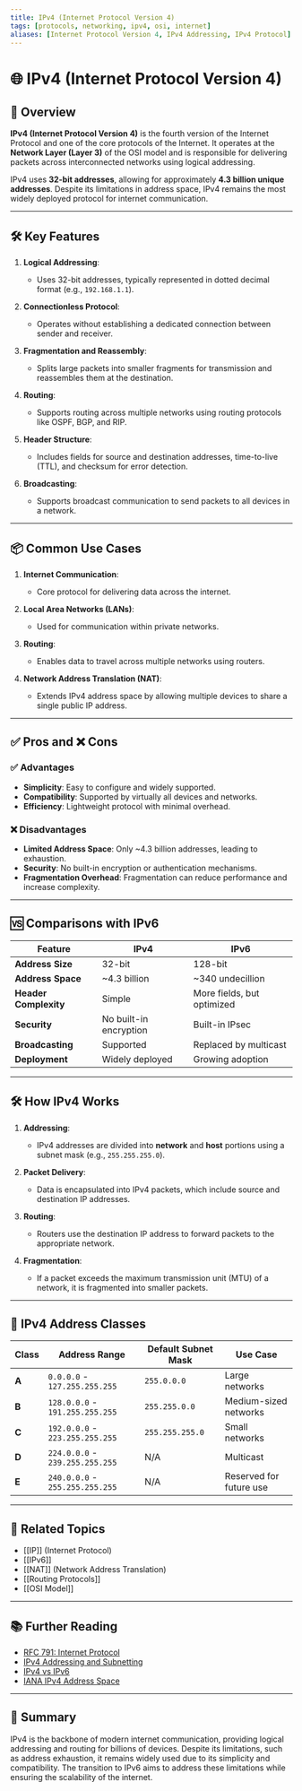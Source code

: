 ```yaml
---
title: IPv4 (Internet Protocol Version 4)
tags: [protocols, networking, ipv4, osi, internet]
aliases: [Internet Protocol Version 4, IPv4 Addressing, IPv4 Protocol]
---
```


# 🌐 IPv4 (Internet Protocol Version 4)

## 🧭 Overview

**IPv4 (Internet Protocol Version 4)** is the fourth version of the Internet Protocol and one of the core protocols of the Internet. It operates at the **Network Layer (Layer 3)** of the OSI model and is responsible for delivering packets across interconnected networks using logical addressing.

IPv4 uses **32-bit addresses**, allowing for approximately **4.3 billion unique addresses**. Despite its limitations in address space, IPv4 remains the most widely deployed protocol for internet communication.

---

## 🛠️ Key Features

1. **Logical Addressing**:
   - Uses 32-bit addresses, typically represented in dotted decimal format (e.g., `192.168.1.1`).

2. **Connectionless Protocol**:
   - Operates without establishing a dedicated connection between sender and receiver.

3. **Fragmentation and Reassembly**:
   - Splits large packets into smaller fragments for transmission and reassembles them at the destination.

4. **Routing**:
   - Supports routing across multiple networks using routing protocols like OSPF, BGP, and RIP.

5. **Header Structure**:
   - Includes fields for source and destination addresses, time-to-live (TTL), and checksum for error detection.

6. **Broadcasting**:
   - Supports broadcast communication to send packets to all devices in a network.

---

## 📦 Common Use Cases

1. **Internet Communication**:
   - Core protocol for delivering data across the internet.

2. **Local Area Networks (LANs)**:
   - Used for communication within private networks.

3. **Routing**:
   - Enables data to travel across multiple networks using routers.

4. **Network Address Translation (NAT)**:
   - Extends IPv4 address space by allowing multiple devices to share a single public IP address.

---

## ✅ Pros and ❌ Cons

### ✅ Advantages
- **Simplicity**: Easy to configure and widely supported.
- **Compatibility**: Supported by virtually all devices and networks.
- **Efficiency**: Lightweight protocol with minimal overhead.

### ❌ Disadvantages
- **Limited Address Space**: Only ~4.3 billion addresses, leading to exhaustion.
- **Security**: No built-in encryption or authentication mechanisms.
- **Fragmentation Overhead**: Fragmentation can reduce performance and increase complexity.

---

## 🆚 Comparisons with IPv6

| Feature                | IPv4               | IPv6               |
|------------------------|--------------------|--------------------|
| **Address Size**       | 32-bit             | 128-bit            |
| **Address Space**      | ~4.3 billion       | ~340 undecillion   |
| **Header Complexity**  | Simple             | More fields, but optimized |
| **Security**           | No built-in encryption | Built-in IPsec    |
| **Broadcasting**       | Supported          | Replaced by multicast |
| **Deployment**         | Widely deployed    | Growing adoption   |

---

## 🛠️ How IPv4 Works

1. **Addressing**:
   - IPv4 addresses are divided into **network** and **host** portions using a subnet mask (e.g., `255.255.255.0`).

2. **Packet Delivery**:
   - Data is encapsulated into IPv4 packets, which include source and destination IP addresses.

3. **Routing**:
   - Routers use the destination IP address to forward packets to the appropriate network.

4. **Fragmentation**:
   - If a packet exceeds the maximum transmission unit (MTU) of a network, it is fragmented into smaller packets.

---

## 📜 IPv4 Address Classes

| Class   | Address Range       | Default Subnet Mask | Use Case                     |
|---------|---------------------|---------------------|------------------------------|
| **A**   | `0.0.0.0` - `127.255.255.255` | `255.0.0.0`       | Large networks              |
| **B**   | `128.0.0.0` - `191.255.255.255` | `255.255.0.0`     | Medium-sized networks       |
| **C**   | `192.0.0.0` - `223.255.255.255` | `255.255.255.0`   | Small networks              |
| **D**   | `224.0.0.0` - `239.255.255.255` | N/A               | Multicast                   |
| **E**   | `240.0.0.0` - `255.255.255.255` | N/A               | Reserved for future use     |

---

## 🔗 Related Topics

- [[IP]] (Internet Protocol)
- [[IPv6]]
- [[NAT]] (Network Address Translation)
- [[Routing Protocols]]
- [[OSI Model]]

---

## 📚 Further Reading

- [RFC 791: Internet Protocol](https://datatracker.ietf.org/doc/html/rfc791)
- [IPv4 Addressing and Subnetting](https://www.cisco.com/c/en/us/support/docs/ip/address-resolution-protocol-arp/13711-3.html)
- [IPv4 vs IPv6](https://www.cloudflare.com/learning/network-layer/ipv4-vs-ipv6/)
- [IANA IPv4 Address Space](https://www.iana.org/assignments/ipv4-address-space/ipv4-address-space.xhtml)

---

## 🧠 Summary

IPv4 is the backbone of modern internet communication, providing logical addressing and routing for billions of devices. Despite its limitations, such as address exhaustion, it remains widely used due to its simplicity and compatibility. The transition to IPv6 aims to address these limitations while ensuring the scalability of the internet.
